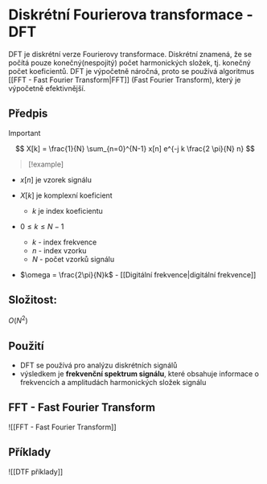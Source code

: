# Diskrétní Fourierova transformace - DFT
DFT je diskrétní verze Fourierovy transformace. Diskrétní znamená, že se počítá pouze konečný(nespojitý) počet harmonických složek, tj. konečný počet koeficientů. DFT je výpočetně náročná, proto se používá algoritmus [[FFT - Fast Fourier Transform|FFT]] (Fast Fourier Transform), který je výpočetně efektivnější.

## Předpis
> [!important]
$$
X[k] = \frac{1}{N} \sum_{n=0}^{N-1} x[n] e^{-j k \frac{2 \pi}{N} n}
$$

> [!example]
- $x[n]$ je vzorek signálu
- $X[k]$ je komplexní koeficient
	- $k$ je index koeficientu
- $0 \leq k \leq N-1$
	- $k$ - index frekvence
	- $n$ - index vzorku
	- $N$ - počet vzorků signálu

- $\omega = \frac{2\pi}{N}k$ - [[Digitální frekvence|digitální frekvence]]

## Složitost: 
$O(N^2)$

## Použití
- DFT se používá pro analýzu diskrétních signálů
- výsledkem je **frekvenční spektrum signálu**, které obsahuje informace o frekvencích a amplitudách harmonických složek signálu

## FFT - Fast Fourier Transform
![[FFT - Fast Fourier Transform]]

## Příklady
![[DTF příklady]]